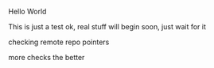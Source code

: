 Hello World

This is just a test ok, real stuff will begin soon, just wait for it

checking remote repo pointers

more checks the better
